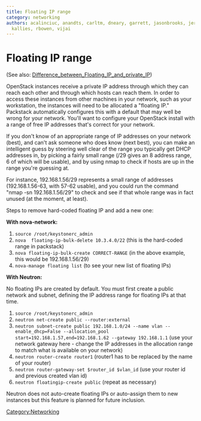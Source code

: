 ```yaml
---
title: Floating IP range
category: networking
authors: acalinciuc, anandts, carltm, dneary, garrett, jasonbrooks, jeremykoerber,
  kallies, rbowen, vijai
---
```


# Floating IP range

(See also: [Difference_between_Floating_IP_and_private_IP](/networking/difference-between-floating-ip-and-private-ip/))

OpenStack instances receive a private IP address through which they can reach each other and through which hosts can reach them. In order to access these instances from other machines in your network, such as your workstation, the instances will need to be allocated a "floating IP." Packstack automatically configures this with a default that may well be wrong for your network. You'll want to configure your OpenStack install with a range of free IP addresses that's correct for your network.

If you don't know of an appropriate range of IP addresses on your network (best), and can't ask someone who does know (next best), you can make an intelligent guess by steering well clear of the range you typically get DHCP addresses in, by picking a fairly small range (/29 gives an 8 address range, 6 of which will be usable), and by using nmap to check if hosts are up in the range you're guessing at.

For instance, 192.168.1.56/29 represents a small range of addresses (192.168.1.56-63, with 57-62 usable), and you could run the command "nmap -sn 192.168.1.56/29" to check and see if that whole range was in fact unused (at the moment, at least).

Steps to remove hard-coded floating IP and add a new one:

**With nova-network:**

1.  `source /root/keystonerc_admin`
2.  `nova  floating-ip-bulk-delete 10.3.4.0/22` (this is the hard-coded range in packstack)
3.  `nova floating-ip-bulk-create CORRECT-RANGE` (in the above example, this would be 192.168.1.56/29)
4.  `nova-manage floating list` (to see your new list of floating IPs)

**With Neutron:**

No floating IPs are created by default. You must first create a public network and subnet, defining the IP address range for floating IPs at that time.

1.  `source /root/keystonerc_admin`
2.  `neutron net-create public --router:external`
3.  `neutron subnet-create public 192.168.1.0/24 --name vlan --enable_dhcp=False --allocation_pool start=192.168.1.57,end=192.168.1.62 --gateway 192.168.1.1` (use your network gateway here - change the IP addresses in the allocation range to match what is available on your network)
4.  `neutron router-create router1` (router1 has to be replaced by the name of your router)
5.  `neutron router-gateway-set $router_id $vlan_id` (use your router id and previous created vlan id)
6.  `neutron floatingip-create public` (repeat as necessary)

Neutron does not auto-create floating IPs or auto-assign them to new instances but this feature is planned for future inclusion.

<Category:Networking>
